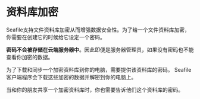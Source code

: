# 资料库加密

Seafile支持文件资料库加密从而增强数据安全性。为了给一个文件资料库加密，你需要在创建它的时候给它设定一个密码。

**密码不会被存储在云端服务器中**。因此即便是服务器管理员，如果没有密码也不能查看你加密的数据。

为了下载和同步一个加密资料库到你的电脑，需要提供该资料库的密码。
Seafile客户端程序会下载这些加密的数据并解密到你的电脑上。

当和你的朋友共享一个加密资料库时，你也需要告诉他们这个资料库的密码。
